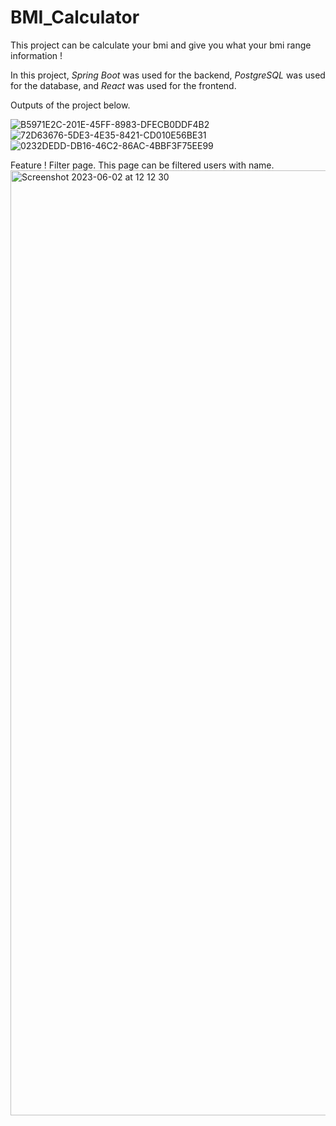 # BMI_Calculator
This project can be calculate your bmi and give you what your bmi range information !


In this project, *Spring Boot* was used for the backend, *PostgreSQL* was used for the database, and *React* was used for the frontend.

Outputs of the project below.

  ![B5971E2C-201E-45FF-8983-DFECB0DDF4B2](https://github.com/omerfaruksaglam/BMI_Calculator/assets/77232217/f7fc60e3-9c85-4387-ab3b-705f11c506be)
![72D63676-5DE3-4E35-8421-CD010E56BE31](https://github.com/omerfaruksaglam/BMI_Calculator/assets/77232217/d28695e3-84b4-4dd4-9a74-a12f9f00f206)
![0232DEDD-DB16-46C2-86AC-4BBF3F75EE99](https://github.com/omerfaruksaglam/BMI_Calculator/assets/77232217/a465c82f-b5b3-4597-a826-5311bfaeb2af)

Feature ! Filter page. This page can be filtered users with name.
<img width="1512" alt="Screenshot 2023-06-02 at 12 12 30" src="https://github.com/omerfaruksaglam/BMI_Calculator/assets/77232217/7d243c21-1a84-4396-bc92-99e109fa36e0">
